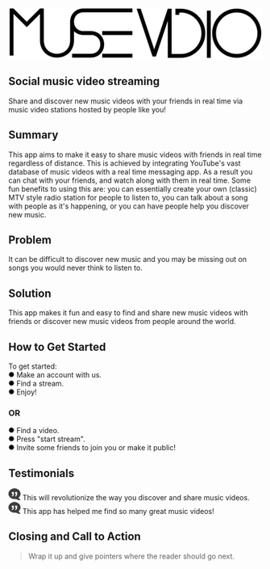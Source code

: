 ![musevid.io](images/logo-long.png)

## Social music video streaming ##
Share and discover new music videos with your friends in real time via music video stations hosted by people like you!

## Summary ##
This app aims to make it easy to share music videos with friends in real time regardless of distance. This is achieved by integrating YouTube's vast database of music videos with a real time messaging app. As a result you can chat with your friends, and watch along with them in real time. Some fun benefits to using this are: you can essentially create your own (classic) MTV style radio station for people to listen to, you can talk about a song with people as it's happening, or you can have people help you discover new music.

## Problem ##
It can be difficult to discover new music and you may be missing out on songs you would never think to listen to.

## Solution ##
This app makes it fun and easy to find and share new music videos with friends or discover new music videos from people around the world.

## How to Get Started ##
To get started:  
![*](images/readme/bullet.png) Make an account with us.  
![*](images/readme/bullet.png) Find a stream.  
![*](images/readme/bullet.png) Enjoy!  
### OR ###
![*](images/readme/bullet.png) Find a video.  
![*](images/readme/bullet.png) Press "start stream".  
![*](images/readme/bullet.png) Invite some friends to join you or make it public!

## Testimonials ##
!["](images/readme/quoteSmall.png) This will revolutionize the way you discover and share music videos.  
!["](images/readme/quoteSmall.png) This app has helped me find so many great music videos! 

## Closing and Call to Action ##
  > Wrap it up and give pointers where the reader should go next.
